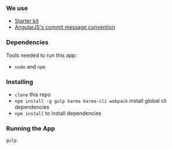 ### We use
- [Starter kit](https://github.com/AngularClass/NG6-starter)
- [AngularJS's commit message convention](https://github.com/angular/angular.js/blob/master/CONTRIBUTING.md#-git-commit-guidelines)

### Dependencies
Tools needed to run this app:
* `node` and `npm`

### Installing
* `clone` this repo
* `npm install -g gulp karma karma-cli webpack` install global cli dependencies
* `npm install` to install dependencies

### Running the App
`gulp`

